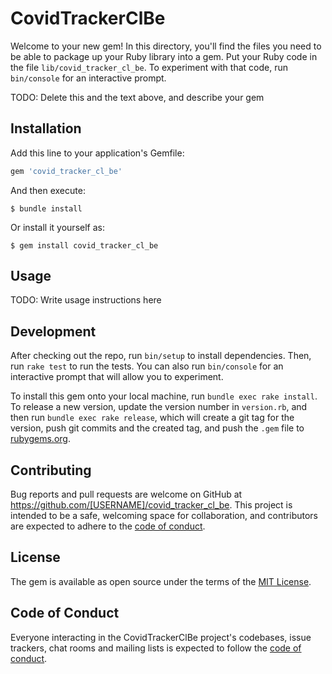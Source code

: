 # CovidTrackerClBe

Welcome to your new gem! In this directory, you'll find the files you need to be able to package up your Ruby library into a gem. Put your Ruby code in the file `lib/covid_tracker_cl_be`. To experiment with that code, run `bin/console` for an interactive prompt.

TODO: Delete this and the text above, and describe your gem

## Installation

Add this line to your application's Gemfile:

```ruby
gem 'covid_tracker_cl_be'
```

And then execute:

    $ bundle install

Or install it yourself as:

    $ gem install covid_tracker_cl_be

## Usage

TODO: Write usage instructions here

## Development

After checking out the repo, run `bin/setup` to install dependencies. Then, run `rake test` to run the tests. You can also run `bin/console` for an interactive prompt that will allow you to experiment.

To install this gem onto your local machine, run `bundle exec rake install`. To release a new version, update the version number in `version.rb`, and then run `bundle exec rake release`, which will create a git tag for the version, push git commits and the created tag, and push the `.gem` file to [rubygems.org](https://rubygems.org).

## Contributing

Bug reports and pull requests are welcome on GitHub at https://github.com/[USERNAME]/covid_tracker_cl_be. This project is intended to be a safe, welcoming space for collaboration, and contributors are expected to adhere to the [code of conduct](https://github.com/[USERNAME]/covid_tracker_cl_be/blob/master/CODE_OF_CONDUCT.md).

## License

The gem is available as open source under the terms of the [MIT License](https://opensource.org/licenses/MIT).

## Code of Conduct

Everyone interacting in the CovidTrackerClBe project's codebases, issue trackers, chat rooms and mailing lists is expected to follow the [code of conduct](https://github.com/[USERNAME]/covid_tracker_cl_be/blob/master/CODE_OF_CONDUCT.md).
